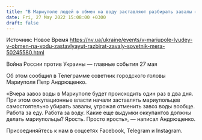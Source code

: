 ```yaml
---
title: "В Мариуполе людей в обмен на воду заставляют разбирать завалы — советник мэра"
date: Fri, 27 May 2022 15:08:00 +0300
draft: false
---
```

Источник: Новое Время https://nv.ua/ukraine/events/v-mariupole-lyudey-v-obmen-na-vodu-zastavlyayut-razbirat-zavaly-sovetnik-mera-50245580.html


Война России против Украины — главные события 27 мая

Об этом сообщил в Телеграмме советник городского головы Мариуполя Петр Андрющенко.

«Вчера завоз воды в Мариуполе будет происходить один раз в два дня. При этом оккупационные власти начали заставлять мариупольцев самостоятельно убирать завалы, угрожая отменить завоз воды вообще. Работа за еду. Работа за воду. Какие еще выдумки оккупантов должны делать мариупольцы? Ярость. Просто ярость», — написал Андрющенко.

Присоединяйтесь к нам в соцсетях Facebook, Telegram и Instagram.
